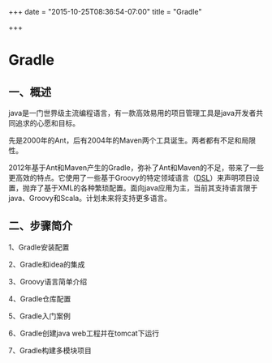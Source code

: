 +++
date = "2015-10-25T08:36:54-07:00"
title = "Gradle"

+++
# 									Gradle

## 一、概述

​		java是一门世界级主流编程语言，有一款高效易用的项目管理工具是java开发者共同追求的心愿和目标。

先是2000年的Ant，后有2004年的Maven两个工具诞生。两者都有不足和局限性。

​		2012年基于Ant和Maven产生的Gradle，弥补了Ant和Maven的不足，带来了一些更高效的特点。它使用了一些基于Groovy的特定领域语言（[DSL](/Users/chengborong/Desktop/笔记文件/DSL领域语言.md)）来声明项目设置，抛弃了基于XML的各种繁琐配置。面向java应用为主，当前其支持语言限于java、Groovy和Scala。计划未来将支持更多语言。



## 二、步骤简介

1、Gradle安装配置

2、Gradle和idea的集成

3、Groovy语言简单介绍

4、Gradle仓库配置

5、Gradle入门案例

6、Gradle创建java web工程并在tomcat下运行

7、Gradle构建多模块项目